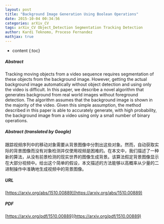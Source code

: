 ```yaml
---
layout: post
title: "Background Image Generation Using Boolean Operations"
date: 2015-10-04 00:34:56
categories: arXiv_CV
tags: arXiv_CV Object_Detection Segmentation Tracking Detection
author: Kardi Teknomo, Proceso Fernandez
mathjax: true
---
```


* content
{:toc}

##### Abstract
Tracking moving objects from a video sequence requires segmentation of these objects from the background image. However, getting the actual background image automatically without object detection and using only the video is difficult. In this paper, we describe a novel algorithm that generates background from real world images without foreground detection. The algorithm assumes that the background image is shown in the majority of the video. Given this simple assumption, the method described in this paper is able to accurately generate, with high probability, the background image from a video using only a small number of binary operations.

##### Abstract (translated by Google)
跟踪视频序列中的移动对象需要从背景图像中分割出这些对象。然而，自动获取实际的背景图像而没有对象检测并仅使用视频是困难的。在本文中，我们描述了一种新的算法，从没有前景检测的现实世界的图像生成背景。该算法假定背景图像显示在大部分视频中。给出这个简单的假设，本文描述的方法能够以高概率从少量的二进制操作中准确地生成视频中的背景图像。

##### URL
[https://arxiv.org/abs/1510.00889](https://arxiv.org/abs/1510.00889)

##### PDF
[https://arxiv.org/pdf/1510.00889](https://arxiv.org/pdf/1510.00889)

